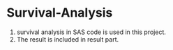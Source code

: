# Survival-Analysis
1. survival analysis in SAS code is used in this project. 
2. The result is included in result part.


